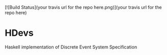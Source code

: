 [![Build Status](your travis url for the repo here.png)](your travis url for the repo here)

# HDevs
Haskell implementation of Discrete Event System Specification
